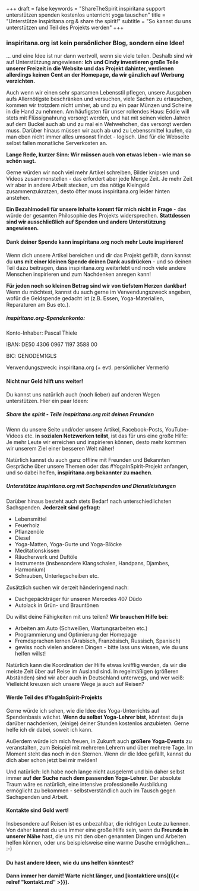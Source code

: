 +++
draft = false
keywords =  "ShareTheSpirit inspiritana support unterstützen spenden kostenlos unterricht yoga tauschen"
title = "Unterstütze inspiritana.org & share the spirit!"
subtitle = "So kannst du uns unterstützen und Teil des Projekts werden"
+++

### inspiritana.org ist kein persönlicher Blog, sondern eine Idee!

... und eine Idee ist nur dann wertvoll, wenn sie viele teilen. Deshalb sind wir auf Unterstützung angewiesen: **Ich und Cindy investieren große Teile unserer Freizeit in die Website und das Projekt dahinter, verdienen allerdings keinen Cent an der Homepage, da wir gänzlich auf Werbung verzichten.**    

Auch wenn wir einen sehr sparsamen Lebensstil pflegen, unsere Ausgaben aufs Allernötigste beschränken und versuchen, viele Sachen zu ertauschen, kommen wir trotzdem nicht umher, ab und zu ein paar Münzen und Scheine in die Hand zu nehmen. Am häufigsten für unser rollendes Haus: Eddie will stets mit Flüssignahrung versorgt werden, und hat mit seinen vielen Jahren auf dem Buckel auch ab und zu mal ein Wehwehchen, das versorgt werden muss. Darüber hinaus müssen wir auch ab und zu Lebenssmittel kaufen, da man eben nicht immer alles umsonst findet - logisch. Und für die Webseite selbst fallen monatliche Serverkosten an.     

**Lange Rede, kurzer Sinn: Wir müssen auch von etwas leben - wie man so schön sagt.**    

Gerne würden wir noch viel mehr Artikel schreiben, Bilder knipsen und Videos zusammenstellen - das erfordert aber jede Menge Zeit. Je mehr Zeit wir aber in andere Arbeit stecken, um das nötige Kleingeld zusammenzukratzen, desto öfter muss inspiritana.org leider hinten anstehen.    

**Ein Bezahlmodell für unsere Inhalte kommt für mich nicht in Frage** - das würde der gesamten Philosophie des Projekts widersprechen. **Stattdessen sind wir ausschließlich auf Spenden und andere Unterstützung angewiesen.**

#### Dank deiner Spende kann inspiritana.org noch mehr Leute inspirieren!

Wenn dich unsere Artikel bereichen und dir das Projekt gefällt, dann kannst du **uns mit einer kleinen Spende deinen Dank ausdrücken** - und so deinen Teil dazu beitragen, dass inspiritana.org weiterlebt und noch viele andere Menschen inspirieren und zum Nachdenken anregen kann!    

**Für jeden noch so kleinen Betrag sind wir von tiefstem Herzen dankbar!** Wenn du möchtest, kannst du auch gerne im Verwendungszweck angeben, wofür die Geldspende gedacht ist (z.B. Essen, Yoga-Materialien, Reparaturen am Bus etc.).    

##### inspiritana.org-Spendenkonto:

Konto-Inhaber: Pascal Thiele

IBAN: DE50 4306 0967 1197 3588 00

BIC: GENODEM1GLS

Verwendungszweck: inspiritana.org (+ evtl. persönlicher Vermerk)			

#### Nicht nur Geld hilft uns weiter!

Du kannst uns natürlich auch (noch lieber) auf anderen Wegen unterstützen. Hier ein paar Ideen:

##### Share the spirit - Teile inspiritana.org mit deinen Freunden

Wenn du unsere Seite und/oder unsere Artikel, Facebook-Posts, YouTube-Videos etc. **in sozialen Netzwerken teilst**, ist das für uns eine große Hilfe: Je mehr Leute wir erreichen und inspirieren können, desto mehr kommen wir unserem Ziel einer besseren Welt näher!    

Natürlich kannst du auch ganz offline mit Freunden und Bekannten Gespräche über unsere Themen oder das #YogaInSpirit-Projekt anfangen, und so dabei helfen, **inspiritana.org bekannter zu machen**.

##### Unterstütze inspiritana.org mit Sachspenden und Dienstleistungen

Darüber hinaus besteht auch stets Bedarf nach unterschiedlichsten Sachspenden. **Jederzeit sind gefragt:** 

 - Lebensmittel   
 - Feuerholz 
 - Pflanzenöle
 - Diesel
 - Yoga-Matten, Yoga-Gurte und Yoga-Blöcke
 - Meditationskissen
 - Räucherwerk und Duftöle
 - Instrumente (insbesondere Klangschalen, Handpans, Djambes, Harmonium)
 - Schrauben, Unterlegscheiben etc.

Zusätzlich suchen wir derzeit händeringend nach:

 - Dachgepäckträger für unseren Mercedes 407 Düdo
 - Autolack in Grün- und Brauntönen

Du willst deine Fähigkeiten mit uns teilen? **Wir brauchen Hilfe bei:**

 - Arbeiten am Auto (Schweißen, Wartungsarbeiten etc.)
 - Programmierung und Optimierung der Homepage
 - Fremdsprachen lernen (Arabisch, Französisch, Russisch, Spanisch)
 - gewiss noch vielen anderen Dingen - bitte lass uns wissen, wie du uns helfen willst!

Natürlich kann die Koordination der Hilfe etwas knifflig werden, da wir die meiste Zeit über auf Reise im Ausland sind. In regelmäßigen (größeren Abständen) sind wir aber auch in Deutschland unterwegs, und wer weiß: Vielleicht kreuzen sich unsere Wege ja auch auf Reisen?

#### Werde Teil des #YogaInSpirit-Projekts

Gerne würde ich sehen, wie die Idee des Yoga-Unterrichts auf Spendenbasis wächst. **Wenn du selbst Yoga-Lehrer bist**, könntest du ja darüber nachdenken, (einige) deiner Stunden kostenlos anzubieten. Gerne helfe ich dir dabei, soweit ich kann.    

Außerdem würde ich mich freuen, in Zukunft auch **größere Yoga-Events** zu veranstalten, zum Beispiel mit mehreren Lehrern und über mehrere Tage. Im Moment steht das noch in den Sternen. Wenn dir die Idee gefällt, kannst du dich aber schon jetzt bei mir melden!

Und natürlich: Ich habe noch lange nicht ausgelernt und bin daher selbst immer **auf der Suche nach dem passenden Yoga-Lehrer**. Der absolute Traum wäre es natürlich, eine intensive professionelle Ausbildung ermöglicht zu bekommen - selbstverständlich auch im Tausch gegen Sachspenden und Arbeit.


#### Kontakte sind Gold wert!

Insbesondere auf Reisen ist es unbezahlbar, die richtigen Leute zu kennen. Von daher kannst du uns immer eine große Hilfe sein, wenn du **Freunde in unserer Nähe** hast, die uns mit den oben genannten Dingen und Arbeiten helfen können, oder uns beispielsweise eine warme Dusche ermöglichen... :-)


#### Du hast andere Ideen, wie du uns helfen könntest?

**Dann immer her damit! Warte nicht länger, und [kontaktiere uns]({{< relref "kontakt.md" >}}).**